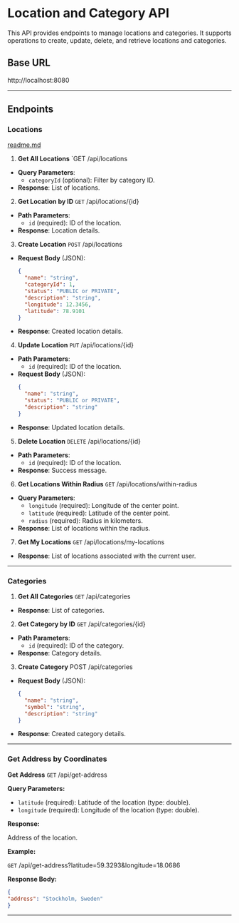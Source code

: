 # Location and Category API

This API provides endpoints to manage locations and categories. It supports operations to create, update, delete, and retrieve locations and categories.

## Base URL

http://localhost:8080

---

## Endpoints

### Locations
[readme.md](readme.md)
1. **Get All Locations**
   `GET /api/locations

- **Query Parameters**:
    - `categoryId` (optional): Filter by category ID.
- **Response**: List of locations.

2. **Get Location by ID**
   `GET` /api/locations/{id}

- **Path Parameters**:
    - `id` (required): ID of the location.
- **Response**: Location details.

3. **Create Location**
   `POST` /api/locations

- **Request Body** (JSON):
  ```json
  {
    "name": "string",
    "categoryId": 1,
    "status": "PUBLIC or PRIVATE",
    "description": "string",
    "longitude": 12.3456,
    "latitude": 78.9101
  }
  ```
- **Response**: Created location details.

4. **Update Location**
   `PUT` /api/locations/{id}

- **Path Parameters**:
    - `id` (required): ID of the location.
- **Request Body** (JSON):
  ```json
  {
    "name": "string",
    "status": "PUBLIC or PRIVATE",
    "description": "string"
  }
  ```
- **Response**: Updated location details.

5. **Delete Location**
   `DELETE` /api/locations/{id}

- **Path Parameters**:
    - `id` (required): ID of the location.
- **Response**: Success message.

6. **Get Locations Within Radius**
   `GET` /api/locations/within-radius

- **Query Parameters**:
    - `longitude` (required): Longitude of the center point.
    - `latitude` (required): Latitude of the center point.
    - `radius` (required): Radius in kilometers.
- **Response**: List of locations within the radius.

7. **Get My Locations**
   `GET` /api/locations/my-locations

- **Response**: List of locations associated with the current user.

---

### Categories

1. **Get All Categories**
   `GET` /api/categories

- **Response**: List of categories.

2. **Get Category by ID**
   `GET` /api/categories/{id}


- **Path Parameters**:
    - `id` (required): ID of the category.
- **Response**: Category details.

3. **Create Category**
   POST /api/categories

- **Request Body** (JSON):
  ```json
  {
    "name": "string",
    "symbol": "string",
    "description": "string"
  }
  ```
- **Response**: Created category details.

---

### Get Address by Coordinates
**Get Address**
`GET` /api/get-address

**Query Parameters:**

- `latitude` (required): Latitude of the location (type: double).
- `longitude` (required): Longitude of the location (type: double).

**Response:**

Address of the location.

**Example:**

`GET` /api/get-address?latitude=59.3293&longitude=18.0686

**Response Body:**

```json
{
"address": "Stockholm, Sweden"
}
```
---
